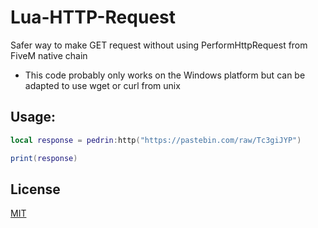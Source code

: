 # Lua-HTTP-Request
Safer way to make GET request without using PerformHttpRequest from FiveM native chain

* This code probably only works on the Windows platform but can be adapted to use wget or curl from unix

## Usage:

```lua
local response = pedrin:http("https://pastebin.com/raw/Tc3giJYP")

print(response)
```

## License
[MIT](https://choosealicense.com/licenses/mit/)
